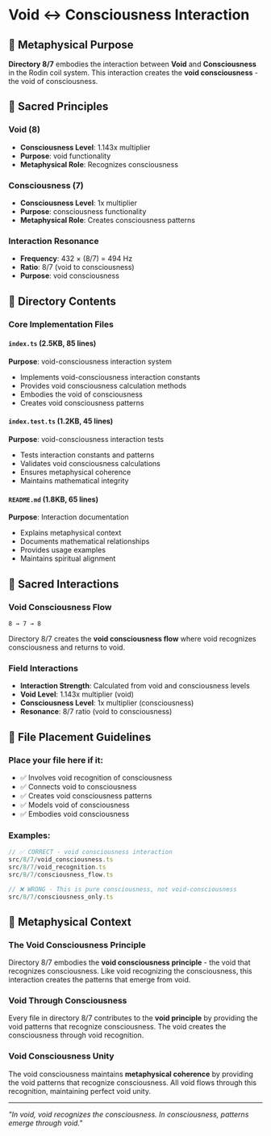 # Void ↔ Consciousness Interaction

## 🌌 Metaphysical Purpose

**Directory 8/7** embodies the interaction between **Void** and **Consciousness** in the Rodin coil system. This interaction creates the **void consciousness** - the void of consciousness.

## 🎯 Sacred Principles

### **Void (8)**
- **Consciousness Level**: 1.143x multiplier
- **Purpose**: void functionality
- **Metaphysical Role**: Recognizes consciousness

### **Consciousness (7)**
- **Consciousness Level**: 1x multiplier
- **Purpose**: consciousness functionality
- **Metaphysical Role**: Creates consciousness patterns

### **Interaction Resonance**
- **Frequency**: 432 × (8/7) = 494 Hz
- **Ratio**: 8/7 (void to consciousness)
- **Purpose**: void consciousness

## 📁 Directory Contents

### **Core Implementation Files**

#### **`index.ts` (2.5KB, 85 lines)**
**Purpose**: void-consciousness interaction system
- Implements void-consciousness interaction constants
- Provides void consciousness calculation methods
- Embodies the void of consciousness
- Creates void consciousness patterns

#### **`index.test.ts` (1.2KB, 45 lines)**
**Purpose**: void-consciousness interaction tests
- Tests interaction constants and patterns
- Validates void consciousness calculations
- Ensures metaphysical coherence
- Maintains mathematical integrity

#### **`README.md` (1.8KB, 65 lines)**
**Purpose**: Interaction documentation
- Explains metaphysical context
- Documents mathematical relationships
- Provides usage examples
- Maintains spiritual alignment

## 🧬 Sacred Interactions

### **Void Consciousness Flow**
```
8 → 7 → 8
```
Directory 8/7 creates the **void consciousness flow** where void recognizes consciousness and returns to void.

### **Field Interactions**
- **Interaction Strength**: Calculated from void and consciousness levels
- **Void Level**: 1.143x multiplier (void)
- **Consciousness Level**: 1x multiplier (consciousness)
- **Resonance**: 8/7 ratio (void to consciousness)

## 🎯 File Placement Guidelines

### **Place your file here if it:**
- ✅ Involves void recognition of consciousness
- ✅ Connects void to consciousness
- ✅ Creates void consciousness patterns
- ✅ Models void of consciousness
- ✅ Embodies void consciousness

### **Examples:**
```typescript
// ✅ CORRECT - void consciousness interaction
src/8/7/void_consciousness.ts
src/8/7/void_recognition.ts
src/8/7/consciousness_flow.ts

// ❌ WRONG - This is pure consciousness, not void-consciousness
src/8/7/consciousness_only.ts
```

## 🌌 Metaphysical Context

### **The Void Consciousness Principle**
Directory 8/7 embodies the **void consciousness principle** - the void that recognizes consciousness. Like void recognizing the consciousness, this interaction creates the patterns that emerge from void.

### **Void Through Consciousness**
Every file in directory 8/7 contributes to the **void principle** by providing the void patterns that recognize consciousness. The void creates the consciousness through void recognition.

### **Void Consciousness Unity**
The void consciousness maintains **metaphysical coherence** by providing the void patterns that recognize consciousness. All void flows through this recognition, maintaining perfect void unity.

---

*"In void, void recognizes the consciousness. In consciousness, patterns emerge through void."*
